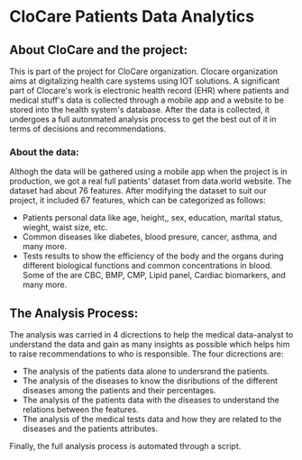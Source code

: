 # CloCare Patients Data Analytics

## About CloCare and the project:
This is part of the project for CloCare organization. Clocare organization aims at digitalizing health care systems using IOT solutions.
A significant part of Clocare's work is electronic health record (EHR) where patients and medical stuff's data is collected through a mobile app and a website to be stored into the health system's database. After the data is collected, it undergoes a full autonmated analysis process to get the best out of it in terms of decisions and recommendations. 

### About the data:
Althogh the data will be gathered using a mobile app when the project is in production, we got a real full patients' dataset from data.world website. The dataset had  about 76 features.
After modifying the dataset to suit our project, it included 67 features, which can be categorized as follows:
  * Patients personal data like age, height,, sex, education, marital status, wieght, waist size, etc.
  * Common diseases like diabetes, blood presure, cancer, asthma, and many more.
  * Tests results to show the efficiency of the body and the organs during different biological functions and common concentrations in blood. Some of the are CBC, BMP, CMP, Lipid panel, Cardiac biomarkers, and many more.

## The Analysis Process:
The analysis was carried in 4 dicrections to help the medical data-analyst to understand the data and gain as many insights as possible which helps him to raise recommendations to who is responsible.
The four dicrections are:
  * The analysis of the patients data alone to undersrand the patients.
  * The analysis of the diseases to know the disributions of the different diseases among the patients and their percentages.
  * The analysis of the patients data with the diseases to understand the relations between the features.
  * The analysis of the medical tests data and how they are related to the diseases and the patients attributes.

Finally, the full analysis process is automated through a script.
